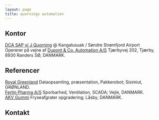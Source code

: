 ```yaml
---
layout: page
title: quornings automation
---
```


Kontor
----
[DCA SAP v/ J Quorning]() @ Kangalusuak / Søndre Strømfjord Airport
Opererer på vejne af [Dupont & Co. Automation
A/S](https://dupontco.dk) Tjærbyvej 202, Tjærby, 8930 Randers SØ,
DANMARK.  

Referencer
----
[Royal Greenland](https://www.royalgreenland.com) Dataopsamling,
præsentation, Pakkerobot; Sisimiut, GRØNLAND.  
[Fertin Pharma A/S](https://fertin.com) Sporbarhed, Ventilation,
SCADA; Vejle, DANMARK.  
[AKV Gummi](https://www.avkgummi.dk) Fryseafgrater opgradering; Låsby,
DANMARK. 

Kontakt
----
